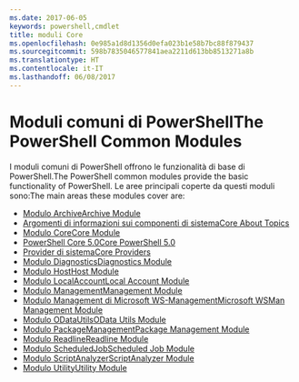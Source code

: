 ```yaml
---
ms.date: 2017-06-05
keywords: powershell,cmdlet
title: moduli Core
ms.openlocfilehash: 0e985a1d8d1356d0efa023b1e58b7bc88f879437
ms.sourcegitcommit: 598b7835046577841aea2211d613bb8513271a8b
ms.translationtype: HT
ms.contentlocale: it-IT
ms.lasthandoff: 06/08/2017
---
```

#  <a name="the-powershell-common-modules"></a><span data-ttu-id="3315f-103">Moduli comuni di PowerShell</span><span class="sxs-lookup"><span data-stu-id="3315f-103">The PowerShell Common Modules</span></span>

<span data-ttu-id="3315f-104">I moduli comuni di PowerShell offrono le funzionalità di base di PowerShell.</span><span class="sxs-lookup"><span data-stu-id="3315f-104">The PowerShell common modules provide the basic functionality of PowerShell.</span></span>
<span data-ttu-id="3315f-105">Le aree principali coperte da questi moduli sono:</span><span class="sxs-lookup"><span data-stu-id="3315f-105">The main areas these modules cover are:</span></span>

-  [<span data-ttu-id="3315f-106">Modulo Archive</span><span class="sxs-lookup"><span data-stu-id="3315f-106">Archive Module</span></span>](core-modules/Microsoft.PowerShell.Archive-Module.md)
-  [<span data-ttu-id="3315f-107">Argomenti di informazioni sui componenti di sistema</span><span class="sxs-lookup"><span data-stu-id="3315f-107">Core About Topics</span></span>](core-modules/Windows-PowerShell-Core-About-Topics.md)
-  [<span data-ttu-id="3315f-108">Modulo Core</span><span class="sxs-lookup"><span data-stu-id="3315f-108">Core Module</span></span>](core-modules/Microsoft.PowerShell.Core-Module.md)
-  [<span data-ttu-id="3315f-109">PowerShell Core 5.0</span><span class="sxs-lookup"><span data-stu-id="3315f-109">Core PowerShell 5.0</span></span>](core-modules/Windows-PowerShell-5.0.md)
-  [<span data-ttu-id="3315f-110">Provider di sistema</span><span class="sxs-lookup"><span data-stu-id="3315f-110">Core Providers</span></span>](core-modules/Windows-PowerShell-Core-Providers.md)
-  [<span data-ttu-id="3315f-111">Modulo Diagnostics</span><span class="sxs-lookup"><span data-stu-id="3315f-111">Diagnostics Module</span></span>](core-modules/Microsoft.PowerShell.Diagnostics-Module.md)
-  [<span data-ttu-id="3315f-112">Modulo Host</span><span class="sxs-lookup"><span data-stu-id="3315f-112">Host Module</span></span>](core-modules/Microsoft.PowerShell.Host-Module.md)
-  [<span data-ttu-id="3315f-113">Modulo LocalAccount</span><span class="sxs-lookup"><span data-stu-id="3315f-113">Local Account Module</span></span>](core-modules/PSLocalAccount5-Module.md)
-  [<span data-ttu-id="3315f-114">Modulo Management</span><span class="sxs-lookup"><span data-stu-id="3315f-114">Management Module</span></span>](core-modules/Microsoft.PowerShell.Management-Module.md)
-  [<span data-ttu-id="3315f-115">Modulo Management di Microsoft WS-Management</span><span class="sxs-lookup"><span data-stu-id="3315f-115">Microsoft WSMan Management Module</span></span>](core-modules/Microsoft.WSMan.Management-Module.md)
-  [<span data-ttu-id="3315f-116">Modulo ODataUtils</span><span class="sxs-lookup"><span data-stu-id="3315f-116">OData Utils Module</span></span>](core-modules/Microsoft.PowerShell.ODataUtils-Module.md)
-  [<span data-ttu-id="3315f-117">Modulo PackageManagement</span><span class="sxs-lookup"><span data-stu-id="3315f-117">Package Management Module</span></span>](core-modules/PackageManagement-Module.md)
-  [<span data-ttu-id="3315f-118">Modulo Readline</span><span class="sxs-lookup"><span data-stu-id="3315f-118">Readline Module</span></span>](core-modules/PSReadline-Module.md)
-  [<span data-ttu-id="3315f-119">Modulo ScheduledJob</span><span class="sxs-lookup"><span data-stu-id="3315f-119">Scheduled Job Module</span></span>](core-modules/PSScheduledJob-Module.md)
-  [<span data-ttu-id="3315f-120">Modulo ScriptAnalyzer</span><span class="sxs-lookup"><span data-stu-id="3315f-120">ScriptAnalyzer Module</span></span>](core-modules/PSScriptAnalyzer-Module.md)
-  [<span data-ttu-id="3315f-121">Modulo Utility</span><span class="sxs-lookup"><span data-stu-id="3315f-121">Utility Module</span></span>](core-modules/Microsoft.PowerShell.Utility-Module.md)

